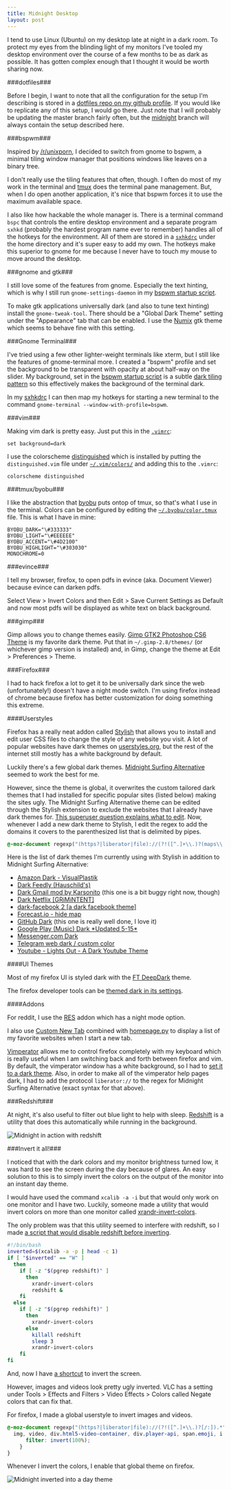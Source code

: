 ```yaml
---
title: Midnight Desktop
layout: post
---
```


I tend to use Linux (Ubuntu) on my desktop late at night in a dark room. To
protect my eyes from the blinding light of my monitors I've tooled my desktop
environment over the course of a few months to be as dark as possible. It has
gotten complex enough that I thought it would be worth sharing now.

###dotfiles###

Before I begin, I want to note that all the configuration for the setup I'm
describing is stored in a [dotfiles repo on my github
profile](https://github.com/thallada/dotfiles). If you would like to replicate
any of this setup, I would go there. Just note that I will probably be updating
the master branch fairly often, but the
[midnight](https://github.com/thallada/dotfiles/tree/midnight) branch will
always contain the setup described here.

###bspwm###

Inspired by [/r/unixporn](http://www.reddit.com/r/unixporn), I decided to switch
from gnome to bspwm, a minimal tiling window manager that positions windows like
leaves on a binary tree.

I don't really use the tiling features that often, though. I often do most of my
work in the terminal and [tmux](http://tmux.sourceforge.net/) does the terminal
pane management. But, when I do open another application, it's nice that bspwm
forces it to use the maximum available space.

I also like how hackable the whole manager is. There is a terminal command
`bspc` that controls the entire desktop environment and a separate program
`sxhkd` (probably the hardest program name ever to remember) handles all of the
hotkeys for the environment. All of them are stored in a
[`sxhkdrc`](https://github.com/thallada/dotfiles/blob/master/sxhkd/.config/sxhkd/sxhkdrc)
under the home directory and it's super easy to add my own. The hotkeys make
this superior to gnome for me because I never have to touch my mouse to move
around the desktop.

###gnome and gtk###

I still love some of the features from gnome. Especially the text hinting, which
is why I still run `gnome-settings-daemon` in my [bspwm startup
script](https://github.com/thallada/dotfiles/blob/master/bspwm/bin/bspwm-session).

To make gtk applications universally dark (and also to tune text hinting)
install the `gnome-tweak-tool`. There should be a "Global Dark Theme" setting
under the "Appearance" tab that can be enabled. I use the
[Numix](https://numixproject.org/) gtk theme which seems to behave fine with
this setting.

###Gnome Terminal###

I've tried using a few other lighter-weight terminals like xterm, but I still
like the features of gnome-terminal more. I created a "bspwm" profile and set
the background to be transparent with opacity at about half-way on the slider.
My background, set in the [bspwm startup
script](https://github.com/thallada/dotfiles/blob/master/bspwm/bin/bspwm-session)
is a subtle [dark tiling pattern](http://subtlepatterns.com/dark-mosaic/) so
this effectively makes the background of the terminal dark.

In my
[sxhkdrc](https://github.com/thallada/dotfiles/blob/master/sxhkd/.config/sxhkd/sxhkdrc)
I can then map my hotkeys for starting a new terminal to the command
`gnome-terminal --window-with-profile=bspwm`.

###vim###

Making vim dark is pretty easy. Just put this in the
[`.vimrc`](https://github.com/thallada/dotfiles/blob/master/vim/.vimrc):

~~~ vim
set background=dark
~~~

I use the colorscheme
[distinguished](https://github.com/Lokaltog/vim-distinguished) which is
installed by putting the `distinguished.vim` file under
[`~/.vim/colors/`](https://github.com/thallada/dotfiles/tree/master/vim/.vim/colors)
and adding this to the `.vimrc`:

~~~ vim
colorscheme distinguished
~~~

###tmux/byobu###

I like the abstraction that [byobu](http://byobu.co/) puts ontop of tmux, so
that's what I use in the terminal. Colors can be configured by editing the
[`~/.byobu/color.tmux`](https://github.com/thallada/dotfiles/blob/master/byobu/.byobu/color.tmux)
file. This is what I have in mine:

    BYOBU_DARK="\#333333"
    BYOBU_LIGHT="\#EEEEEE"
    BYOBU_ACCENT="\#4D2100"
    BYOBU_HIGHLIGHT="\#303030"
    MONOCHROME=0

###evince###

I tell my browser, firefox, to open pdfs in evince (aka. Document Viewer)
because evince can darken pdfs.

Select View > Invert Colors and then Edit > Save Current Settings as Default and
now most pdfs will be displayed as white text on black background.

###gimp###

Gimp allows you to change themes easily. [Gimp GTK2 Photoshop CS6
Theme](http://gnome-look.org/content/show.php?content=160952) is my favorite
dark theme. Put that in `~/.gimp-2.8/themes/` (or whichever gimp version is
installed) and, in Gimp, change the theme at Edit > Preferences > Theme.

###Firefox###

I had to hack firefox a lot to get it to be universally dark since the web
(unfortunately!) doesn't have a night mode switch. I'm using firefox instead of
chrome because firefox has better customization for doing something this
extreme.

####Userstyles

Firefox has a really neat addon called
[Stylish](https://addons.mozilla.org/en-us/firefox/addon/stylish/) that allows
you to install and edit user CSS files to change the style of any website you
visit. A lot of popular websites have dark themes on
[userstyles.org](https://userstyles.org/), but the rest of the internet still
mostly has a white background by default.

Luckily there's a few global dark themes. [Midnight Surfing
Alternative](https://userstyles.org/styles/47391/midnight-surfing-alternative)
seemed to work the best for me.

However, since the theme is global, it overwrites the custom tailored dark
themes that I had installed for specific popular sites (listed below) making the
sites ugly. The Midnight Surfing Alternative theme can be edited through the
Stylish extension to exclude the websites that I already have dark themes for.
[This superuser question explains what to
edit](http://superuser.com/questions/463153/disable-stylish-on-certain-sites-in-firefox).
Now, whenever I add a new dark theme to Stylish, I edit the regex to add the
domains it covers to the parenthesized list that is delimited by pipes.

~~~ css
@-moz-document regexp("(https?|liberator|file)://(?!([^.]+\\.)?(maps\\.google\\.com|...other domains....)[/:]).*"){
~~~

Here is the list of dark themes I'm currently using with Stylish in addition to
Midnight Surfing Alternative:

* [Amazon Dark -
    VisualPlastik](https://userstyles.org/styles/52294/amazon-dark-visualplastik)
* [Dark Feedly
    (Hauschild's)](https://userstyles.org/styles/89622/dark-feedly-hauschild-s)
* [Dark Gmail mod by
    Karsonito](https://userstyles.org/styles/107544/dark-gmail-mod-by-karsonito)
    (this one is a bit buggy right now, though)
* [Dark Netflix
    [GRiMiNTENT]](https://userstyles.org/styles/102627/dark-netflix-grimintent)
* [dark-facebook 2 [a dark facebook
    theme]](https://userstyles.org/styles/95359/facebook-dark-facebook-2-a-dark-facebook-theme)
* [Forecast.io - hide
    map](https://userstyles.org/styles/104812/forecast-io-hide-map)
* [GitHub Dark](https://userstyles.org/styles/37035/github-dark) (this one is
    really well done, I love it)
* [Google Play (Music) Dark \*Updated
    5-15\*](https://userstyles.org/styles/107643/google-play-music-dark-updated-5-15)
* [Messenger.com Dark](https://userstyles.org/styles/112722/messenger-com-dark)
* [Telegram web dark / custom
    color](https://userstyles.org/styles/109612/telegram-web-dark-custom-color)
* [Youtube - Lights Out - A Dark Youtube
    Theme](https://userstyles.org/styles/92164/youtube-lights-out-a-dark-youtube-theme)

####UI Themes

Most of my firefox UI is styled dark with the [FT
DeepDark](https://addons.mozilla.org/en-US/firefox/addon/ft-deepdark/) theme.

The firefox developer tools can be [themed dark in its
settings](http://soledadpenades.com/2014/11/20/using-the-firefox-developer-edition-dark-theme-with-nightly/).

####Addons

For reddit, I use the [RES](http://redditenhancementsuite.com/) addon which has
a night mode option.

I also use [Custom New
Tab](https://addons.mozilla.org/en-US/firefox/addon/custom-new-tab/) combined
with [homepage.py](https://github.com/ok100/homepage.py) to display a list of my
favorite websites when I start a new tab.

[Vimperator](https://addons.mozilla.org/en-US/firefox/addon/vimperator/) allows
me to control firefox completely with my keyboard which is really useful when I
am switching back and forth between firefox and vim. By default, the vimperator
window has a white background, so I had to [set it to a dark
theme](https://github.com/vimpr/vimperator-colors). Also, in order to make all
of the vimperator help pages dark, I had to add the protocol `liberator://` to
the regex for Midnight Surfing Alternative (exact syntax for that above).

###Redshift###

At night, it's also useful to filter out blue light to help with sleep.
[Redshift](http://jonls.dk/redshift/) is a utility that does this automatically
while running in the background.

![Midnight in action with redshift](/assets/midnight_screenshot_redshift.png)

###Invert it all!###

I noticed that with the dark colors and my monitor brightness turned low, it was
hard to see the screen during the day because of glares. An easy solution to
this is to simply invert the colors on the output of the monitor into an instant
day theme.

I would have used the command `xcalib -a -i` but that would only work on one
monitor and I have two. Luckily, someone made a utility that would invert colors
on more than one monitor called
[xrandr-invert-colors](https://github.com/zoltanp/xrandr-invert-colors).

The only problem was that this utility seemed to interfere with redshift, so I
made [a script that would disable redshift before
inverting](https://github.com/thallada/dotfiles/blob/master/invert/bin/invert).

~~~ bash
#!/bin/bash
inverted=$(xcalib -a -p | head -c 1)
if [ "$inverted" == "W" ]
  then
    if [ -z "$(pgrep redshift)" ]
      then
        xrandr-invert-colors
        redshift &
    fi
  else
    if [ -z "$(pgrep redshift)" ]
      then
        xrandr-invert-colors
      else
        killall redshift
        sleep 3
        xrandr-invert-colors
    fi
fi
~~~


And, now I have [a
shortcut](https://github.com/thallada/dotfiles/commit/e5153a90fa7c89a0e2ca16e5943f0fa20d4a9512)
to invert the screen.

However, images and videos look pretty ugly inverted. VLC has a setting under
Tools > Effects and Filters > Video Effects > Colors called Negate colors that
can fix that.

For firefox, I made a global userstyle to invert images and videos.

~~~ css
@-moz-document regexp("(https?|liberator|file)://(?!([^.]+\\.)?[/:]).*"){
  img, video, div.html5-video-container, div.player-api, span.emoji, i.emoji, span.emoticon, object[type="application/x-shockwave-flash"], embed[type="application/x-shockwave-flash"] {
      filter: invert(100%);
    }
}
~~~

Whenever I invert the colors, I enable that global theme on firefox.

![Midnight inverted into a day theme](/assets/midnight_screenshot_inverted.png)
